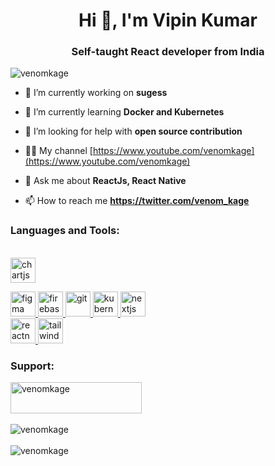 <h1 align="center">Hi 👋, I'm Vipin Kumar</h1>
<h3 align="center">Self-taught React developer from India</h3>

<p align="left"> <img src="https://komarev.com/ghpvc/?username=venomkage&label=Profile%20views&color=0e75b6&style=flat" alt="venomkage" /> </p>

- 🔭 I’m currently working on **sugess**

- 🌱 I’m currently learning **Docker and Kubernetes**

- 🤝 I’m looking for help with **open source contribution**

- 👨‍💻 My channel [https://www.youtube.com/venomkage](https://www.youtube.com/venomkage)

- 💬 Ask me about **ReactJs, React Native**

- 📫 How to reach me **https://twitter.com/venom_kage**

<h3 align="left">Languages and Tools:</h3><br/>
<div align="left">

<a href="https://www.chartjs.org" target="_blank" rel="noreferrer"> 
<img src="https://www.chartjs.org/media/logo-title.svg" alt="chartjs" width="40" height="40"/> 
</a>

<a href="https://www.figma.com/" target="_blank" rel="noreferrer"> <img src="https://www.vectorlogo.zone/logos/figma/figma-icon.svg" alt="figma" width="40" height="40"/> </a> <a href="https://firebase.google.com/" target="_blank" rel="noreferrer"> <img src="https://www.vectorlogo.zone/logos/firebase/firebase-icon.svg" alt="firebase" width="40" height="40"/> </a> <a href="https://git-scm.com/" target="_blank" rel="noreferrer"> <img src="https://www.vectorlogo.zone/logos/git-scm/git-scm-icon.svg" alt="git" width="40" height="40"/> </a>
<a href="https://kubernetes.io" target="_blank" rel="noreferrer"> <img src="https://www.vectorlogo.zone/logos/kubernetes/kubernetes-icon.svg" alt="kubernetes" width="40" height="40"/> </a>
<a href="https://nextjs.org/" target="_blank" rel="noreferrer"> <img src="https://cdn.worldvectorlogo.com/logos/nextjs-2.svg" alt="nextjs" width="40" height="40"/> </a>  
<a href="https://reactnative.dev/" target="_blank" rel="noreferrer"> <img src="https://reactnative.dev/img/header_logo.svg" alt="reactnative" width="40" height="40"/> </a> <a href="https://tailwindcss.com/" target="_blank" rel="noreferrer"> <img src="https://www.vectorlogo.zone/logos/tailwindcss/tailwindcss-icon.svg" alt="tailwind" width="40" height="40"/> </a>

</div>

<h3 align="left">Support:</h3>
<div style="display:flex;flex-direction:column;align-items:left;justify-content:space-between;">
<a href="https://www.buymeacoffee.com/venomkage"> 
<img src="https://cdn.buymeacoffee.com/buttons/v2/default-yellow.png" height="50" width="210" alt="venomkage" /></a>
<br>
<img src="https://github-readme-stats.vercel.app/api/top-langs?username=venomkage&show_icons=true&locale=en&layout=compact" alt="venomkage" /><br>
<img src="https://github-readme-streak-stats.herokuapp.com/?user=venomkage&" alt="venomkage" />
</div>
